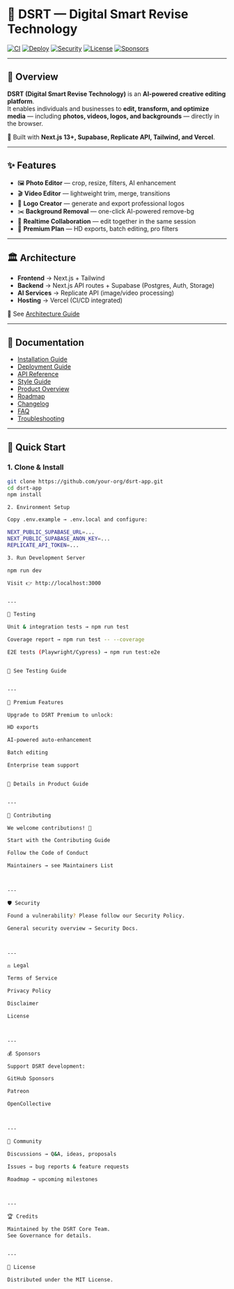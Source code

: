 # 🎨 DSRT — Digital Smart Revise Technology

[![CI](https://github.com/your-org/dsrt-app/actions/workflows/ci.yml/badge.svg)](./.github/workflows/ci.yml)
[![Deploy](https://github.com/your-org/dsrt-app/actions/workflows/deploy.yml/badge.svg)](./.github/workflows/deploy.yml)
[![Security](https://github.com/your-org/dsrt-app/actions/workflows/security.yml/badge.svg)](./.github/SECURITY.md)
[![License](https://img.shields.io/github/license/your-org/dsrt-app)](./legal/LICENSE.md)
[![Sponsors](https://img.shields.io/badge/sponsor-❤-ff69b4)](./.github/FUNDING.yml)

---

## 📌 Overview
**DSRT (Digital Smart Revise Technology)** is an **AI-powered creative editing platform**.  
It enables individuals and businesses to **edit, transform, and optimize media** — including **photos, videos, logos, and backgrounds** — directly in the browser.

🚀 Built with **Next.js 13+, Supabase, Replicate API, Tailwind, and Vercel**.

---

## ✨ Features
- 🖼️ **Photo Editor** — crop, resize, filters, AI enhancement  
- 🎬 **Video Editor** — lightweight trim, merge, transitions  
- 🎨 **Logo Creator** — generate and export professional logos  
- ✂️ **Background Removal** — one-click AI-powered remove-bg  
- 🔗 **Realtime Collaboration** — edit together in the same session  
- 💎 **Premium Plan** — HD exports, batch editing, pro filters  

---

## 🏛 Architecture
- **Frontend** → Next.js + Tailwind  
- **Backend** → Next.js API routes + Supabase (Postgres, Auth, Storage)  
- **AI Services** → Replicate API (image/video processing)  
- **Hosting** → Vercel (CI/CD integrated)  

📖 See [Architecture Guide](./docs/architecture.md)  

---

## 📖 Documentation
- [Installation Guide](./docs/install.md)  
- [Deployment Guide](./docs/deployment.md)  
- [API Reference](./docs/api.md)  
- [Style Guide](./docs/styleguide.md)  
- [Product Overview](./docs/product.md)  
- [Roadmap](./docs/roadmap.md)  
- [Changelog](./docs/changelog.md)  
- [FAQ](./docs/faq.md)  
- [Troubleshooting](./docs/troubleshooting.md)  

---

## 🚀 Quick Start
### 1. Clone & Install
```bash
git clone https://github.com/your-org/dsrt-app.git
cd dsrt-app
npm install

2. Environment Setup

Copy .env.example → .env.local and configure:

NEXT_PUBLIC_SUPABASE_URL=...
NEXT_PUBLIC_SUPABASE_ANON_KEY=...
REPLICATE_API_TOKEN=...

3. Run Development Server

npm run dev

Visit 👉 http://localhost:3000


---

🧪 Testing

Unit & integration tests → npm run test

Coverage report → npm run test -- --coverage

E2E tests (Playwright/Cypress) → npm run test:e2e


📖 See Testing Guide


---

💎 Premium Features

Upgrade to DSRT Premium to unlock:

HD exports

AI-powered auto-enhancement

Batch editing

Enterprise team support


📖 Details in Product Guide


---

🤝 Contributing

We welcome contributions! 🎉

Start with the Contributing Guide

Follow the Code of Conduct

Maintainers → see Maintainers List



---

🛡️ Security

Found a vulnerability? Please follow our Security Policy.

General security overview → Security Docs.



---

⚖️ Legal

Terms of Service

Privacy Policy

Disclaimer

License



---

💰 Sponsors

Support DSRT development:

GitHub Sponsors

Patreon

OpenCollective



---

📣 Community

Discussions → Q&A, ideas, proposals

Issues → bug reports & feature requests

Roadmap → upcoming milestones



---

🏆 Credits

Maintained by the DSRT Core Team.
See Governance for details.


---

📜 License

Distributed under the MIT License.
